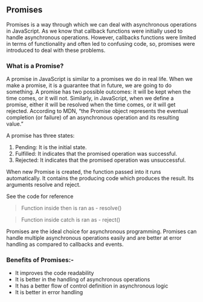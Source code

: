 ## Promises
Promises is a way through which we can deal with asynchronous operations in JavaScript. As we know that callback functions were initially used to handle asynchronous operations. However, callbacks functions were limited in terms of functionality and often led to confusing code, so, promises were introduced to deal with these problems.

### What is a Promise?
A promise in JavaScript is similar to a promises we do in real life. When we make a promise, it is a guarantee that in future, we are going to do something. A promise has two possible outcomes: it will be kept when the time comes, or it will not. Similarly, in JavaScript, when we define a promise, either it will be resolved when the time comes, or it will get rejected. According to MDN, “the Promise object represents the eventual completion (or failure) of an asynchronous operation and its resulting value.”

A promise has three states:
1. Pending: It is the initial state.
2. Fulfilled: It indicates that the promised operation was successful.
3. Rejected: It indicates that the promised operation was unsuccessful.

When new Promise is created, the function passed into it runs automatically. It contains the producing code which produces the result. Its arguments resolve and reject. 

See the code for reference
> Function inside then is ran as - resolve()

> Function inside catch is ran as - reject()

Promises are the ideal choice for asynchronous programming. Promises can handle multiple asynchronous operations easily and are better at error handling as compared to callbacks and events.

### Benefits of Promises:-
* It improves the code readability
* It is better in the handling of asynchronous operations
* It has a better flow of control definition in asynchronous logic
* It is better in error handling
